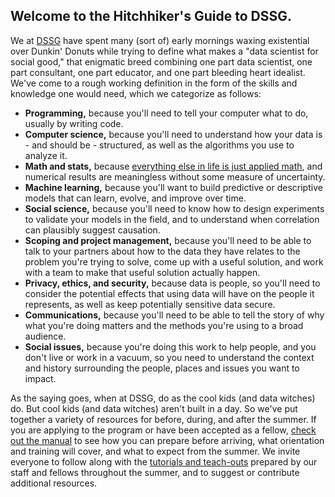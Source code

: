 ## Welcome to the Hitchhiker's Guide to DSSG. 
We at [DSSG](http://dssg.uchicago.edu) have spent many (sort of) early mornings waxing existential over Dunkin' Donuts while trying to define what makes a "data scientist for social good," that enigmatic breed combining one part data scientist, one part consultant, one part educator, and one part bleeding heart idealist. We've come to a rough working definition in the form of the skills and knowledge one would need, which we categorize as follows:
- **Programming,** because you'll need to tell your computer what to do, usually by writing code. 
- **Computer science,** because you'll need to understand how your data is - and should be - structured, as well as the algorithms you use to analyze it.  
- **Math and stats,** because [everything else in life is just applied math](https://xkcd.com/435/), and numerical results are meaningless without some measure of uncertainty.
- **Machine learning,** because you'll want to build predictive or descriptive models that can learn, evolve, and improve over time.
- **Social science,** because you'll need to know how to design experiments to validate your models in the field, and to understand when correlation can plausibly suggest causation.
- **Scoping and project management,** because you'll need to be able to talk to your partners about how to the data they have relates to the problem you're trying to solve, come up with a useful solution, and work with a team to make that useful solution actually happen.
- **Privacy, ethics, and security,** because data is people, so you'll need to consider the potential effects that using data will have on the people it represents, as well as keep potentially sensitive data secure. 
- **Communications,** because you'll need to be able to tell the story of why what you're doing matters and the methods you're using to a broad audience. 
- **Social issues,** because you're doing this work to help people, and you don't live or work in a vacuum, so you need to understand the context and history surrounding the people, places and issues you want to impact. 

As the saying goes, when at DSSG, do as the cool kids (and data witches) do. But cool kids (and data witches) aren't built in a day. So we've put together a variety of resources for before, during, and after the summer. If you are applying to the program or have been accepted as a fellow, [check out the manual](dssg-manual/) to see how you can prepare before arriving, what orientation and training will cover, and what to expect from the summer. We invite everyone to follow along with the [tutorials and teach-outs](curriculum/) prepared by our staff and fellows throughout the summer, and to suggest or contribute additional resources. 

